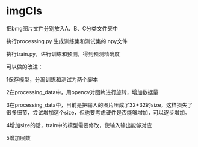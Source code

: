 # imgCls

把bmg图片文件分别放入A、B、C分类文件夹中

执行processing.py 生成训练集和测试集的.npy文件

执行train.py，进行训练和预测，得到预测精确度

可以做的改进：

1保存模型，分离训练和测试为两个脚本

2在processing_data中，用opencv对图片进行旋转，增加数据量

3在processing_data中，目前是把输入的图片压成了32*32的size，这样损失了很多细节，尝试增加这个size，但也要考虑硬件是否能够增加，可以逐步增加。

4增加size的话，train中的模型需要修改，使输入输出能够对应

5增加层数
